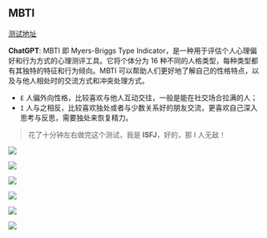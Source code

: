 ## MBTI

[测试地址](https://www.16personalities.com/ch)

**ChatGPT**: MBTI 即 Myers-Briggs Type Indicator，是一种用于评估个人心理偏好和行为方式的心理测评工具。它将个体分为 16 种不同的人格类型，每种类型都有其独特的特征和行为倾向。MBTI 可以帮助人们更好地了解自己的性格特点，以及与他人相处时的交流方式和冲突处理方式。

- `E` 人偏外向性格，比较喜欢与他人互动交往，一般是能在社交场合拉满的人；
- `I` 人与之相反，比较喜欢独处或者与少数关系好的朋友交流，更喜欢自己深入思考与反思，需要独处来恢复精力。

> 花了十分钟左右做完这个测试，我是 **ISFJ**，好的，那 I 人无敌！

![](https://cdn.jsdelivr.net/gh/fengstats/blogcdn@main/2023/MBTI-1.png)

![](https://cdn.jsdelivr.net/gh/fengstats/blogcdn@main/2023/MBTI-2.png)

![](https://cdn.jsdelivr.net/gh/fengstats/blogcdn@main/2023/MBTI-3.png)

![](https://cdn.jsdelivr.net/gh/fengstats/blogcdn@main/2023/MBTI-4.png)

![](https://cdn.jsdelivr.net/gh/fengstats/blogcdn@main/2023/MBTI-5.png)

![](https://cdn.jsdelivr.net/gh/fengstats/blogcdn@main/2023/MBTI-6.png)
